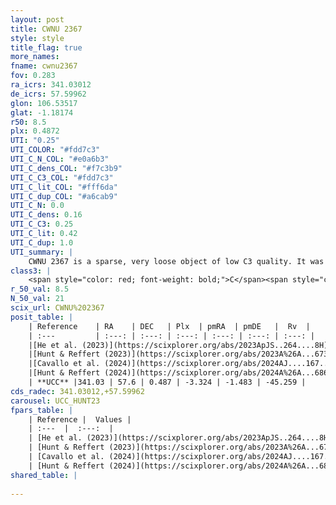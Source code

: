 ```yaml
---
layout: post
title: CWNU 2367
style: style
title_flag: true
more_names: 
fname: cwnu2367
fov: 0.283
ra_icrs: 341.03012
de_icrs: 57.59962
glon: 106.53517
glat: -1.18174
r50: 8.5
plx: 0.4872
UTI: "0.25"
UTI_COLOR: "#fdd7c3"
UTI_C_N_COL: "#e0a6b3"
UTI_C_dens_COL: "#f7c3b9"
UTI_C_C3_COL: "#fdd7c3"
UTI_C_lit_COL: "#fff6da"
UTI_C_dup_COL: "#a6cab9"
UTI_C_N: 0.0
UTI_C_dens: 0.16
UTI_C_C3: 0.25
UTI_C_lit: 0.42
UTI_C_dup: 1.0
UTI_summary: |
    CWNU 2367 is a sparse, very loose object of low C3 quality. It was recently reported in the literature.<br><br><span style="color: #99180f; font-weight: bold;">Warning: </span>contains less than 25 stars with <i>P>0.5</i> estimated.
class3: |
    <span style="color: red; font-weight: bold;">C</span><span style="color: red; font-weight: bold;">C</span>
r_50_val: 8.5
N_50_val: 21
scix_url: CWNU%202367
posit_table: |
    | Reference    | RA    | DEC   | Plx  | pmRA  | pmDE   |  Rv  |
    | :---         | :---: | :---: | :---: | :---: | :---: | :---: |
    |[He et al. (2023)](https://scixplorer.org/abs/2023ApJS..264....8H) | 341.062 | 57.603 | 0.491 | -3.32 | -1.499 | -- |
    |[Hunt & Reffert (2023)](https://scixplorer.org/abs/2023A%26A...673A.114H) | 341.115 | 57.607 | 0.486 | -3.311 | -1.516 | -45.238 |
    |[Cavallo et al. (2024)](https://scixplorer.org/abs/2024AJ....167...12C) | 341.071 | 57.59 | 0.484 | -- | -- | -- |
    |[Hunt & Reffert (2024)](https://scixplorer.org/abs/2024A%26A...686A..42H) | 341.115 | 57.607 | 0.486 | -3.311 | -1.516 | -45.238 |
    | **UCC** |341.03 | 57.6 | 0.487 | -3.324 | -1.483 | -45.259 | 
cds_radec: 341.03012,+57.59962
carousel: UCC_HUNT23
fpars_table: |
    | Reference |  Values |
    | :---  |  :---:  |
    | [He et al. (2023)](https://scixplorer.org/abs/2023ApJS..264....8H) | `A0=1.45, m-M=11.45, logAge=7.75` |
    | [Hunt & Reffert (2023)](https://scixplorer.org/abs/2023A%26A...673A.114H) | `AV50=1.415, diffAV50=0.415, MOD50=11.489, logAge50=7.715` |
    | [Cavallo et al. (2024)](https://scixplorer.org/abs/2024AJ....167...12C) | `AV50=1.53, dMod50=11.76, logAge50=7.53, [Fe/H]50=0.09` |
    | [Hunt & Reffert (2024)](https://scixplorer.org/abs/2024A%26A...686A..42H) | `MassJ=149.969` |
shared_table: |
    
---
```

